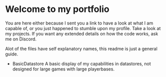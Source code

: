 # Welcome to my portfolio
You are here either because I sent you a link to have a look at what I am capable of, or you just happened to stumble upon my profile. Take a look at my projects. If you want any extended details on how the code works, ask me on Discord.

Alot of the files have self explanatory names, this readme is just a general guide.

- BasicDatastore
A basic display of my capabilities in datastores, not designed for large games with large playerbases.
